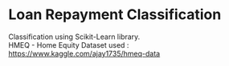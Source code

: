 # Loan Repayment Classification <br/>
Classification using Scikit-Learn library.<br/>
HMEQ - Home Equity Dataset used : https://www.kaggle.com/ajay1735/hmeq-data
